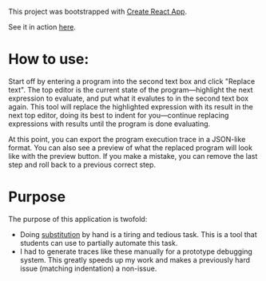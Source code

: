 This project was bootstrapped with [Create React App](https://github.com/facebookincubator/create-react-app).

See it in action [here](https://substitution-slides.herokuapp.com/).

# How to use:
Start off by entering a program into the second text box and click "Replace text".
The top editor is the current state of the program—highlight
the next expression to evaluate, and put what it evalutes to
in the second text box again.
This tool will replace the highlighted expression with its result
in the next top editor, doing its best to indent for you—continue
replacing expressions with results until the program is done evaluating.

At this point, you can export the program execution trace in a JSON-like format.
You can also see a preview of what the replaced program will look like
with the preview button.
If you make a mistake, you can remove the last step and roll back to a previous correct step.

# Purpose
The purpose of this application is twofold:
- Doing [substitution](https://htdp.org/2018-01-06/Book/part_one.html#%28counter._%28exercise._fun10c%29%29) by hand is a tiring and tedious task.
This is a tool that students can use to partially automate this task.
- I had to generate traces like these manually for a prototype debugging system. This greatly speeds up my work and
makes a previously hard issue (matching indentation) a non-issue.